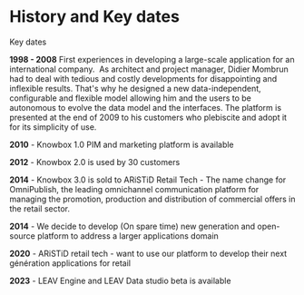 # History and Key dates

Key dates

**1998 - 2008** First experiences in developing a large-scale application for an international company.  As architect and project manager, Didier Mombrun had to deal with tedious and costly developments for disappointing and inflexible results. That's why he designed a new data-independent, configurable and flexible model allowing him and the users to be autonomous to evolve the data model and the interfaces. The platform is presented at the end of 2009 to his customers who plebiscite and adopt it for its simplicity of use.&#x20;

**2010** - Knowbox 1.0 PIM and marketing platform is available&#x20;

**2012** - Knowbox 2.0 is used by 30 customers&#x20;

**2014** - Knowbox 3.0 is sold to ARiSTiD Retail Tech - The name change for OmniPublish, the leading omnichannel communication platform for managing the promotion, production and distribution of commercial offers in the retail sector.&#x20;

**2014** - We decide to develop (On spare time) new generation and open-source platform to address a larger applications domain&#x20;

**2020** - ARiSTiD retail tech - want to use our platform to develop their next génération applications for retail&#x20;

**2023** - LEAV Engine and LEAV Data studio beta is available
